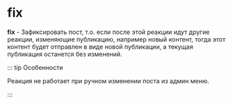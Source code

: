 # fix

**fix** - Зафиксировать пост, т.о. если после этой реакции идут другие реакции, изменяющие публикацию, например новый контент, тогда этот контент будет отправлен в виде новой публикации, а текущая публикация останется без изменений.

::: tip  Особенности

Реакция не работает при ручном изменении поста из админ меню.

:::


